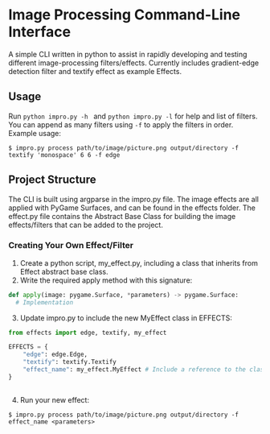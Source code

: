 # Image Processing Command-Line Interface
A simple CLI written in python to assist in rapidly developing and testing different image-processing filters/effects. Currently includes gradient-edge detection filter and textify effect as example Effects.

## Usage
Run ```python impro.py -h ``` and ```python impro.py -l``` for help and list of filters. You can append as many filters using ```-f``` to apply the filters in order. Example usage:
```console
$ impro.py process path/to/image/picture.png output/directory -f textify 'monospace' 6 6 -f edge
```

## Project Structure
The CLI is built using argparse in the impro.py file. The image effects are all applied with PyGame Surfaces, and can be found in the effects folder. The effect.py file contains the Abstract Base Class for building the image effects/filters that can be added to the project.

### Creating Your Own Effect/Filter
1. Create a python script, my_effect.py, including a class that inherits from Effect abstract base class.
2. Write the required apply method with this signature:
```python
def apply(image: pygame.Surface, *parameters) -> pygame.Surface:
  # Implementation
```
3. Update impro.py to include the new MyEffect class in EFFECTS:
```python
from effects import edge, textify, my_effect

EFFECTS = {
    "edge": edge.Edge,
    "textify": textify.Textify
    "effect_name": my_effect.MyEffect # Include a reference to the class
}
  
```
4. Run your new effect:

```terminal
$ impro.py process path/to/image/picture.png output/directory -f effect_name <parameters>
```
